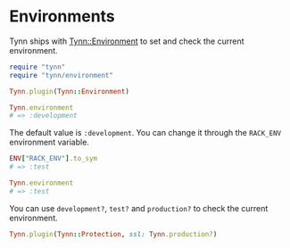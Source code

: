 # Environments

Tynn ships with [Tynn::Environment][environment] to set and check
the current environment.

```ruby
require "tynn"
require "tynn/environment"

Tynn.plugin(Tynn::Environment)

Tynn.environment
# => :development
```

The default value is `:development`. You can change it through the
`RACK_ENV` environment variable.

```ruby
ENV["RACK_ENV"].to_sym
# => :test

Tynn.environment
# => :test
```

You can use `development?`, `test?` and `production?` to check the current
environment.

```ruby
Tynn.plugin(Tynn::Protection, ssl: Tynn.production?)
```

[environment]: /api/Tynn-Environment.html
